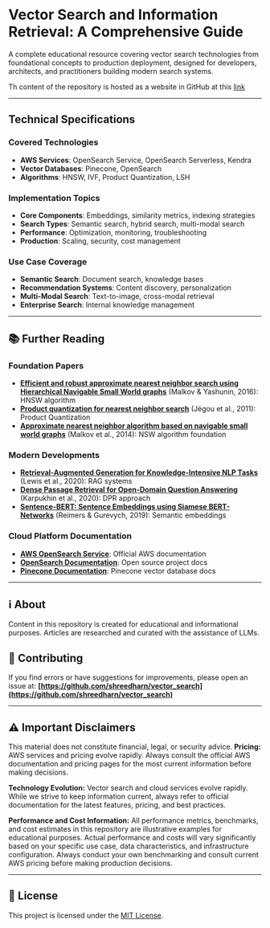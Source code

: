 # Vector Search and Information Retrieval: A Comprehensive Guide  

A complete educational resource covering vector search technologies from foundational concepts to production deployment, designed for developers, architects, and practitioners building modern search systems.

Th content of the repository is hosted as a website in GitHub at this [link](https://shreedharn.github.io/vector_search/)

---

## Technical Specifications  

### Covered Technologies

- **AWS Services**: OpenSearch Service, OpenSearch Serverless, Kendra
- **Vector Databases**: Pinecone, OpenSearch
- **Algorithms**: HNSW, IVF, Product Quantization, LSH

### Implementation Topics

- **Core Components**: Embeddings, similarity metrics, indexing strategies
- **Search Types**: Semantic search, hybrid search, multi-modal search
- **Performance**: Optimization, monitoring, troubleshooting
- **Production**: Scaling, security, cost management

### Use Case Coverage

- **Semantic Search**: Document search, knowledge bases
- **Recommendation Systems**: Content discovery, personalization
- **Multi-Modal Search**: Text-to-image, cross-modal retrieval
- **Enterprise Search**: Internal knowledge management


---

## 📚 Further Reading  

### Foundation Papers

- **[Efficient and robust approximate nearest neighbor search using Hierarchical Navigable Small World graphs](https://arxiv.org/abs/1603.09320)** (Malkov & Yashunin, 2016): HNSW algorithm
- **[Product quantization for nearest neighbor search](https://hal.inria.fr/inria-00514462v2/document)** (Jégou et al., 2011): Product Quantization
- **[Approximate nearest neighbor algorithm based on navigable small world graphs](https://www.sciencedirect.com/science/article/pii/S0020025513009129)** (Malkov et al., 2014): NSW algorithm foundation

### Modern Developments

- **[Retrieval-Augmented Generation for Knowledge-Intensive NLP Tasks](https://arxiv.org/abs/2005.11401)** (Lewis et al., 2020): RAG systems
- **[Dense Passage Retrieval for Open-Domain Question Answering](https://arxiv.org/abs/2004.04906)** (Karpukhin et al., 2020): DPR approach
- **[Sentence-BERT: Sentence Embeddings using Siamese BERT-Networks](https://arxiv.org/abs/1908.10084)** (Reimers & Gurevych, 2019): Semantic embeddings

### Cloud Platform Documentation

- **[AWS OpenSearch Service](https://docs.aws.amazon.com/opensearch-service/)**: Official AWS documentation
- **[OpenSearch Documentation](https://opensearch.org/docs/latest/)**: Open source project docs
- **[Pinecone Documentation](https://docs.pinecone.io/)**: Pinecone vector database docs

---

## ℹ️ About

Content in this repository is created for educational and informational purposes. Articles are researched and curated with the assistance of LLMs.

## 🤝 Contributing

If you find errors or have suggestions for improvements, please open an issue at:
**[https://github.com/shreedharn/vector_search](https://github.com/shreedharn/vector_search)**

---

## ⚠️ Important Disclaimers  

This material does not constitute financial, legal, or security advice. 
**Pricing:** 
AWS services and pricing evolve rapidly. Always consult the official AWS documentation and pricing pages for the most current information before making decisions.

**Technology Evolution:**
Vector search and cloud services evolve rapidly. While we strive to keep information current, always refer to official documentation for the latest features, pricing, and best practices.

**Performance and Cost Information:** 
All performance metrics, benchmarks, and cost estimates in this repository are illustrative examples for educational purposes. Actual performance and costs will vary significantly based on your specific use case, data characteristics, and infrastructure configuration. Always conduct your own benchmarking and consult current AWS pricing before making production decisions.


---

## 📄 License
This project is licensed under the [MIT License](./LICENSE.md).

